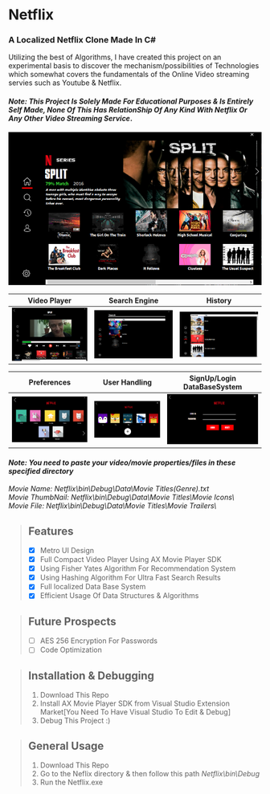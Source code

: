 # Netflix
### A Localized Netflix Clone Made In C#

Utilizing the best of Algorithms, I have created this project on an experimental basis to discover the mechanism/possibilities of Technologies which somewhat covers the fundamentals of the Online Video streaming servies such as Youtube & Netflix.

#### _Note: This Project Is Solely Made For Educational Purposes & Is Entirely Self Made, None Of This Has RelationShip Of Any Kind With Netflix Or Any Other Video Streaming Service_.

![Netflix Main Page](/ScreenShots/3.png)

| Video Player         | Search Engine         | History   |
|:-------------:|:-------------:|:-------------:|
|![](/ScreenShots/9.png)|![](/ScreenShots/4.png)|![](/ScreenShots/5.png)|

| Preferences         | User Handling         | SignUp/Login DataBaseSystem   |
|:-------------:|:-------------:|:-------------:|
|![](/ScreenShots/8.png)|![](/ScreenShots/7.png)|![](/ScreenShots/2.png)|

#### _Note: You need to paste your video/movie properties/files in these specified directory_
  <i> Movie Name: Netflix\bin\Debug\Data\Movie Titles\(Genre).txt  
  Movie ThumbNail: Netflix\bin\Debug\Data\Movie Titles\Movie Icons\  
  Movie File: Netflix\bin\Debug\Data\Movie Titles\Movie Trailers\ </i>  

> ## Features
> - [x] Metro UI Design
> - [x] Full Compact Video Player Using AX Movie Player SDK
> - [x] Using Fisher Yates Algorithm For Recommendation System
> - [x] Using Hashing Algorithm For Ultra Fast Search Results
> - [x] Full localized Data Base System
> - [x] Efficient Usage Of Data Structures & Algorithms

> ## Future Prospects
> - [ ] AES 256 Encryption For Passwords  
> - [ ] Code Optimization  

> ## Installation & Debugging
> 1. Download This Repo
> 2. Install AX Movie Player SDK from Visual Studio Extension Market[You Need To Have Visual Studio To Edit & Debug]
> 3. Debug This Project :)

> ## General Usage
> 1. Download This Repo
> 2. Go to the Neflix directory & then follow this path
> _Netflix\bin\Debug_
> 3. Run the Netflix.exe
